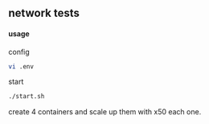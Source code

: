 ## network tests

#### usage
config
```bash
vi .env

```


start
```bash
./start.sh
```


create 4 containers and scale up them with x50 each one.

